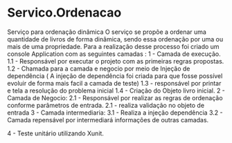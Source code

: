 # Servico.Ordenacao
Serviço para ordenação dinâmica
O serviço se propõe a ordenar uma quantidade de livros de forma dinâmica, sendo essa ordenação por uma ou mais de uma propriedade.
Para a realização desse processo foi criado um console Application com as seguintes camadas :
 1 - Camada de execução. 
    1.1 - Responsável por executar o projeto com as primeiras regras propostas.
    1.2 - Chamada para a camada e negocio por meio de Injeção de dependência ( A injeção de dependência foi criada para que fosse possível evoluir de forma mais facil a camada de teste)
    1.3 - responsável por printar e tela a resolução do problema inicial
    1.4 - Criação do Objeto livro inicial.
 2 - Camada de Negocio:
    2.1 - Responsável por realizar as regras de ordenação conforme parâmetros de entrada.
    2.1 - realiza validação no objeto de entrada
 3 - Camada intermediaria:
    3.1 - Realiza a injeção dependência 
    3.2 - Camada repensável por intermediará informações de outras camadas.
    
 4 - Teste unitário utilizando Xunit.
